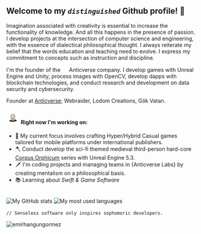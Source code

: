 ## Welcome to my *`distinguished`* Github profile! 👋
Imagination associated with creativity is essential to increase the functionality of knowledge. And all this happens in the presence of passion. I develop projects at the intersection of computer science and engineering, with the essence of dialectical philosophical thought. I always reiterate my belief that the words education and teaching need to evolve. I express my commitment to concepts such as instruction and discipline.

I'm the founder of the  <img src="https://raw.githubusercontent.com/emirhangungormez/emirhangungormez/main/Anticverse.png" width="15px" height="15px"/>  Anticverse company. I develop games with Unreal Engine and Unity, process images with OpenCV, develop dapps with blockchain technologies, and conduct research and development on data security and cybersecurity.

Founder at [Anticverse](https://www.anticverse.com); Webraider, Lodom Creations, Gök Vatan.


#### <img src="https://raw.githubusercontent.com/emirhangungormez/emirhangungormez/main/giphy.gif" width="35px" height="35px"/> Right now I'm working on:
- 📱 My current focus involves crafting Hyper/Hybrid Casual games tailored for mobile platforms under international publishers.
- 🪓 Conduct develop the sci-fi themed medieval third-person hard-core [Corpus Orphicum](https://www.anticverse.com/corpusorphicum) series with Unreal Engine 5.3.
- 🗡️ I'm coding projects and managing teams in {Anticverse Labs} by creating mentalism on a philosophical basis.
- 📚 Learning about *Swift & Game Software*

<br>
<span><img src="https://github-readme-stats.vercel.app/api?username=emirhangungormez&theme=transparent&hide_border=true&hide=issues&show_icons=true&include_all_commits=true" alt="My GitHub stats" align="center"></span>
<span><img src="https://github-readme-stats.vercel.app/api/top-langs?username=emirhangungormez&theme=transparent&hide_border=true&hide=html&layout=compact&langs_count=6&card_width=275" alt="My most used languages" align="center"></span>
<br>



`// Senseless software only inspires sophomoric developers.`
<p align="left"> <img src="https://komarev.com/ghpvc/?username=emirhangungormez&label=Profile%20Views&color=0e75b6&style=flat" alt="emirhangungormez" /> </p> 
